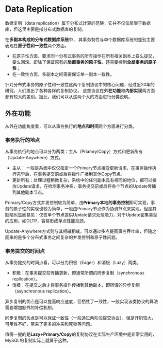 # Data Replication

数据复制（data replication）属于分布式计算的范畴，它并不仅仅局限于数据库，但这里主要是指分布式数据库的复制。 

在**多副本构成的分布式数据库系统**中， 其事务特性与单个数据库系统的差别主要表现在**原子性和一致性**两个方面。

* 在原子性方面，要求同一分布式事务的所有操作在所有相关副本上要么提交，要么回滚。即除了保证原有的**局部事务的原子性**，还需要控制**全局事务的原子性**；
* 在一致性方面，多副本之间需要保证单一副本一致性。  

针对分布式事务的原子性和一致性这两个复制协议中的核心问题，经过近20年的研究，人们提出了各种各样的复制协议。
这些协议在**外在功能**和**内部实现**两方面都有较大的差别。据此，我们可以从这两个大的方面进行分类说明。 

## 外在功能
从外在功能角度看，可以从事务执行的**地点和时间**两个方面进行分类。
### 事务执行的地点
从事务执行的地点可以分为两类：主从（Priamry/Copy）方式和更新所有（Update-Anywhere）方式。 
* 主从： 一般是系统中仅仅指定一个Primary节点接受更新请求，在事务操作执行完毕后，在事务提交前或后将操作广播到其他Copy节点。 
* 更新所有：处理过程稍微复杂，系统中的任何副本具有相同的地位，都可以接收Update请求，在检测事务冲突、事务提交前或后将各个节点的Update传播到其他副本节点。 

Primary/Copy方式并发控制较为简单，由**Primary本地的事务控制**即可实现，事务的原子性的实现也较为简单，一般由Primary节点作为协调节点来实现。但是其缺陷也显而易见：仅仅单个节点提供Update请求处理能力，对于Update密集类型的应用，如OLTP，容易形成单点性能瓶颈。

Update-Anywhere方式则与其相辅相成，可以通过多点提高事务吞吐率，但随之而来的是多个分布式事务之间复杂的并发控制和原子性问题。 

### 事务提交的时间点
从事务提交的时间点看，可以分为积极（Eager）和消极（Lazy）两类。

* 积极：在事务提交前传播更新，即通常所谓的同步复制（synchronous replication）。
* 消极：在提交之后才将事务操作传播到其他副本，即所谓的异步复制（asynchronous replication）。

异步复制的优点是可以提高响应速度，但牺牲了一致性，一般实现该类协议的算法需要增加额外的补偿机制。

同步复制的优点是可以保证一致性（一般通过两阶段提交协议），但是开销较大，可用性不好，带来了更多的冲突和死锁等问题。

值得一提的是**Lazy+Primary/Copy**的复制协议在实际生产环境中是非常实用的，MySQL的复制实际上就属于这种。